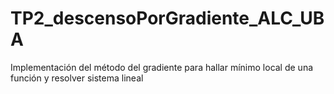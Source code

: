 # TP2_descensoPorGradiente_ALC_UBA
Implementación del método del gradiente para hallar mínimo local de una función y resolver sistema lineal
